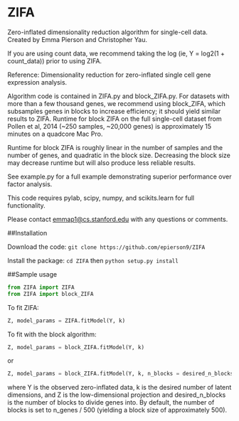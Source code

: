 # ZIFA
Zero-inflated dimensionality reduction algorithm for single-cell data. Created by Emma Pierson and Christopher Yau.

If you are using count data, we recommend taking the log (ie, Y = log2(1 + count_data)) prior to using ZIFA. 

Reference: Dimensionality reduction for zero-inflated single cell gene expression analysis. 

Algorithm code is contained in ZIFA.py and block_ZIFA.py. For datasets with more than a few thousand genes, we recommend using block_ZIFA, which subsamples genes in blocks to increase efficiency; it should yield similar results to ZIFA. Runtime for block ZIFA on the full single-cell dataset from Pollen et al, 2014 (~250 samples, ~20,000 genes) is approximately 15 minutes on a quadcore Mac Pro. 

Runtime for block ZIFA is roughly linear in the number of samples and the number of genes, and quadratic in the block size. 
Decreasing the block size may decrease runtime but will also produce less reliable results. 

See example.py for a full example demonstrating superior performance over factor analysis. 

This code requires pylab, scipy, numpy, and scikits.learn for full functionality. 

Please contact emmap1@cs.stanford.edu with any questions or comments. 

##Installation

Download the code: `git clone https://github.com/epierson9/ZIFA`

Install the package: `cd ZIFA` then `python setup.py install`

##Sample usage

```python
from ZIFA import ZIFA
from ZIFA import block_ZIFA
```

To fit ZIFA:

```python
Z, model_params = ZIFA.fitModel(Y, k)
```

To fit with the block algorithm:

```python
Z, model_params = block_ZIFA.fitModel(Y, k)
```

or 

```python
Z, model_params = block_ZIFA.fitModel(Y, k, n_blocks = desired_n_blocks)
```

where Y is the observed zero-inflated data, k is the desired number of latent dimensions, and Z is the low-dimensional projection and desired_n_blocks is the number of blocks to divide genes into. By default, the number of blocks is set to n_genes / 500 (yielding a block size of approximately 500). 
 
